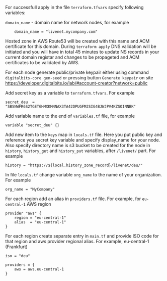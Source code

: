 For successfull apply in the file `terraform.tfvars` specify following variables:

`domain_name` - domain name for network nodes, for example 
    
        domain_name = "livenet.mycompany.com" 

Hosted zone in AWS Route53 will be created with this name and ACM certificate for this domain. During `terraform apply` DNS validation will be initiated and you will have in total 45 minutes to update NS records in your current domain registar and changes to be propageted and ACM certificates to be validated by AWS.


For each node generate public/private keypair either using command `digitalbits-core gen-seed` or pressing button `Generate keypair` on site https://developer.digitalbits.io/lab/#account-creator?network=public

Add secret key as a variable to `terraform.tfvars`. For example 

    secret_deu  = "SBSNWFR6S2TGETGHMXKMNNAX3TA42DPUGFM2SIG4BJWJPV4KZSOINNBK"

Add variable name to the end of `variables.tf` file, for example

    variable "secret_deu" {}

Add new item to the `keys` map in `locals.tf` file. Here you put public key and reference you secret key variable and specify display_name for your node. Also specify directory name is s3 bucket to be created for the node in `history`, `history_get` and `history_put` variables, after `/livenet/` part. For example

    history = "https://${local.history_zone_record}/livenet/deu/"

In file `locals.tf` change variable `org_name` to the name of your organization. For example 
    
    org_name = "MyCompany"

For each region add an alias in `providers.tf` file. For example, for `eu-central-1` AWS region 

    provider "aws" {
        region = "eu-central-1"
        alias  = "eu-central-1"
    }

For each region create separate entry in `main.tf` and provide ISO code for that region and aws provider regional alias. For example, eu-central-1 (Frankfurt) 

    iso = "deu"

    providers = {
        aws = aws.eu-central-1
    }